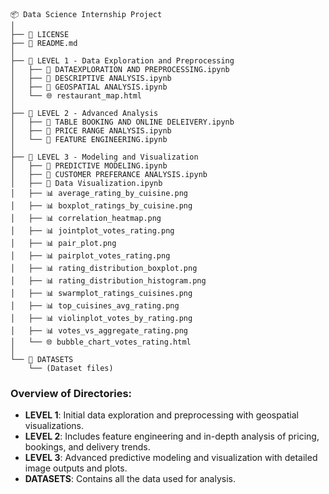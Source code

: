 
```
📦 Data Science Internship Project
│
├── 📄 LICENSE
├── 📄 README.md
│
├── 📁 LEVEL 1 - Data Exploration and Preprocessing
│   ├── 📄 DATAEXPLORATION AND PREPROCESSING.ipynb
│   ├── 📄 DESCRIPTIVE ANALYSIS.ipynb
│   ├── 📄 GEOSPATIAL ANALYSIS.ipynb
│   └── 🌐 restaurant_map.html
│
├── 📁 LEVEL 2 - Advanced Analysis
│   ├── 📄 TABLE BOOKING AND ONLINE DELEIVERY.ipynb
│   ├── 📄 PRICE RANGE ANALYSIS.ipynb
│   └── 📄 FEATURE ENGINEERING.ipynb
│
├── 📁 LEVEL 3 - Modeling and Visualization
│   ├── 📄 PREDICTIVE MODELING.ipynb
│   ├── 📄 CUSTOMER PREFERANCE ANALYSIS.ipynb
│   ├── 📄 Data Visualization.ipynb
│   ├── 📊 average_rating_by_cuisine.png
│   ├── 📊 boxplot_ratings_by_cuisine.png
│   ├── 📊 correlation_heatmap.png
│   ├── 📊 jointplot_votes_rating.png
│   ├── 📊 pair_plot.png
│   ├── 📊 pairplot_votes_rating.png
│   ├── 📊 rating_distribution_boxplot.png
│   ├── 📊 rating_distribution_histogram.png
│   ├── 📊 swarmplot_ratings_cuisines.png
│   ├── 📊 top_cuisines_avg_rating.png
│   ├── 📊 violinplot_votes_by_rating.png
│   ├── 📊 votes_vs_aggregate_rating.png
│   └── 🌐 bubble_chart_votes_rating.html
│
└── 📁 DATASETS
    └── (Dataset files)

```

### Overview of Directories:
- **LEVEL 1**: Initial data exploration and preprocessing with geospatial visualizations.
- **LEVEL 2**: Includes feature engineering and in-depth analysis of pricing, bookings, and delivery trends.
- **LEVEL 3**: Advanced predictive modeling and visualization with detailed image outputs and plots.
- **DATASETS**: Contains all the data used for analysis.

